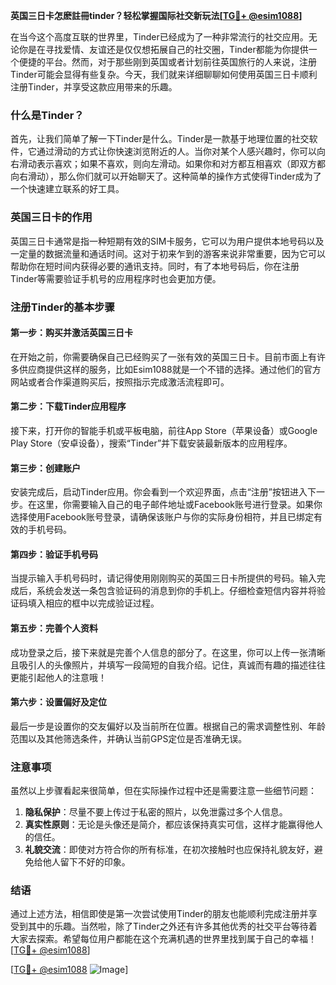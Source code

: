 **英国三日卡怎麽註冊tinder？轻松掌握国际社交新玩法[[TG💪+ @esim1088](https://t.me/s/esim1088)]**

在当今这个高度互联的世界里，Tinder已经成为了一种非常流行的社交应用。无论你是在寻找爱情、友谊还是仅仅想拓展自己的社交圈，Tinder都能为你提供一个便捷的平台。然而，对于那些刚到英国或者计划前往英国旅行的人来说，注册Tinder可能会显得有些复杂。今天，我们就来详细聊聊如何使用英国三日卡顺利注册Tinder，并享受这款应用带来的乐趣。

### 什么是Tinder？

首先，让我们简单了解一下Tinder是什么。Tinder是一款基于地理位置的社交软件，它通过滑动的方式让你快速浏览附近的人。当你对某个人感兴趣时，你可以向右滑动表示喜欢；如果不喜欢，则向左滑动。如果你和对方都互相喜欢（即双方都向右滑动），那么你们就可以开始聊天了。这种简单的操作方式使得Tinder成为了一个快速建立联系的好工具。

### 英国三日卡的作用

英国三日卡通常是指一种短期有效的SIM卡服务，它可以为用户提供本地号码以及一定量的数据流量和通话时间。这对于初来乍到的游客来说非常重要，因为它可以帮助你在短时间内获得必要的通讯支持。同时，有了本地号码后，你在注册Tinder等需要验证手机号的应用程序时也会更加方便。

### 注册Tinder的基本步骤

#### 第一步：购买并激活英国三日卡

在开始之前，你需要确保自己已经购买了一张有效的英国三日卡。目前市面上有许多供应商提供这样的服务，比如Esim1088就是一个不错的选择。通过他们的官方网站或者合作渠道购买后，按照指示完成激活流程即可。

#### 第二步：下载Tinder应用程序

接下来，打开你的智能手机或平板电脑，前往App Store（苹果设备）或Google Play Store（安卓设备），搜索“Tinder”并下载安装最新版本的应用程序。

#### 第三步：创建账户

安装完成后，启动Tinder应用。你会看到一个欢迎界面，点击“注册”按钮进入下一步。在这里，你需要输入自己的电子邮件地址或Facebook账号进行登录。如果你选择使用Facebook账号登录，请确保该账户与你的实际身份相符，并且已绑定有效的手机号码。

#### 第四步：验证手机号码

当提示输入手机号码时，请记得使用刚刚购买的英国三日卡所提供的号码。输入完成后，系统会发送一条包含验证码的消息到你的手机上。仔细检查短信内容并将验证码填入相应的框中以完成验证过程。

#### 第五步：完善个人资料

成功登录之后，接下来就是完善个人信息的部分了。在这里，你可以上传一张清晰且吸引人的头像照片，并填写一段简短的自我介绍。记住，真诚而有趣的描述往往更能引起他人的注意哦！

#### 第六步：设置偏好及定位

最后一步是设置你的交友偏好以及当前所在位置。根据自己的需求调整性别、年龄范围以及其他筛选条件，并确认当前GPS定位是否准确无误。

### 注意事项

虽然以上步骤看起来很简单，但在实际操作过程中还是需要注意一些细节问题：

1. **隐私保护**：尽量不要上传过于私密的照片，以免泄露过多个人信息。
2. **真实性原则**：无论是头像还是简介，都应该保持真实可信，这样才能赢得他人的信任。
3. **礼貌交流**：即使对方符合你的所有标准，在初次接触时也应保持礼貌友好，避免给他人留下不好的印象。

### 结语

通过上述方法，相信即使是第一次尝试使用Tinder的朋友也能顺利完成注册并享受到其中的乐趣。当然啦，除了Tinder之外还有许多其他优秀的社交平台等待着大家去探索。希望每位用户都能在这个充满机遇的世界里找到属于自己的幸福！[[TG💪+ @esim1088](https://t.me/s/esim1088)]

[[TG💪+ @esim1088](https://t.me/s/esim1088) ![Image](https://i.postimg.cc/4NQfJmqS/Snipaste-2025-05-13-00-14-12.png)]